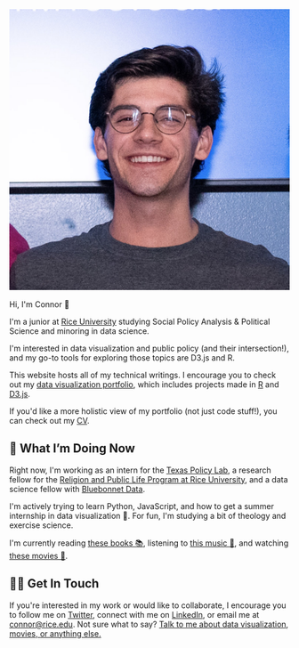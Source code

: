 ---
---

<img id="portrait" src="me/me.jpg" alt="Headshot of Connor Rothschild">

Hi, I'm Connor 🤠

I'm a junior at [Rice University](https://www.rice.edu) studying Social Policy Analysis & Political Science and minoring in data science. 

I'm interested in data visualization and public policy (and their intersection!), and my go-to tools for exploring those topics are D3.js and R.

This website hosts all of my technical writings. I encourage you to check out my [data visualization portfolio](https://connorrothschild.github.io/visualizations), which includes projects made in [R](https://connorrothschild.github.io/r) and [D3.js](https://connorrothschild.github.io/d3js).

If you'd like a more holistic view of my portfolio (not just code stuff!), you can check out my [CV](https://connorrothschild.github.io/markdown-cv/).

## 📍 What I’m Doing Now

Right now, I'm working as an intern for the [Texas Policy Lab](https://www.texaspolicylab.org/profile/connor-rothschild/), a research fellow for the [Religion and Public Life Program at Rice University](https://rplp.rice.edu/staff-and-fellows), and a data science fellow with [Bluebonnet Data](https://www.bluebonnetdata.com).

I'm actively trying to learn Python, JavaScript, and how to get a summer internship in data visualization 🙂. For fun, I'm studying a bit of theology and exercise science.

I'm currently reading [these books 📚](https://www.goodreads.com/review/list/91140862?shelf=currently-reading), listening to [this music 🎵](https://open.spotify.com/user/12127359561), and watching [these movies 🍿](https://letterboxd.com/connorroth/).

## 👋🏻 Get In Touch

If you're interested in my work or would like to collaborate, I encourage you to follow me on [Twitter](https://twitter.com/CL_Rothschild), connect with me on [LinkedIn](https://www.linkedin.com/in/connor-rothschild/), or email me at [connor@rice.edu](mailto:connor@rice.edu). Not sure what to say? <a href="https://twitter.com/messages/compose?recipient_id=723047418&text=Hi Connor! I'd like to talk about data visualization. Are pie charts really as bad as everyone says they are?" class="twitter-dm-button" data-screen-name="@CL_Rothschild"> Talk to me about data visualization</a>, <a href="https://twitter.com/messages/compose?recipient_id=723047418&text=Hi Connor! Why is Eternal Sunshine of the Spotless Mind your favorite movie of all time?" class="twitter-dm-button" data-screen-name="@CL_Rothschild"> movies, </a> <a href="https://twitter.com/messages/compose?recipient_id=723047418&text=Hi Connor! I was taken here by a link on your website. What's up?" class="twitter-dm-button" data-screen-name="@CL_Rothschild"> or anything else.</a>
